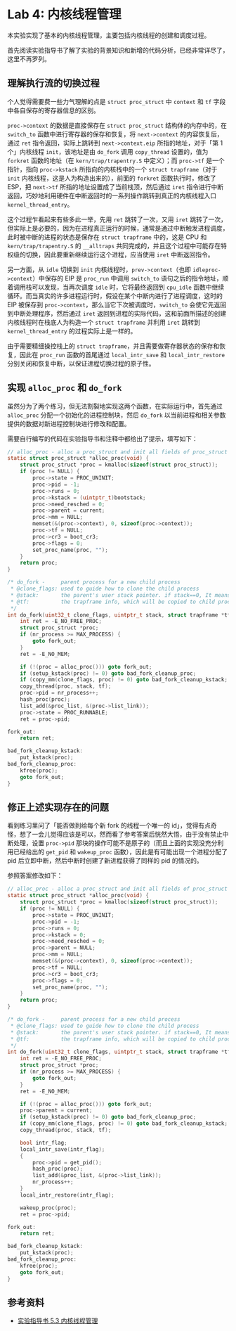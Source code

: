 # Lab 4: 内核线程管理

本实验实现了基本的内核线程管理，主要包括内核线程的创建和调度过程。

首先阅读实验指导书了解了实验的背景知识和新增的代码分析，已经非常详尽了，这里不再罗列。

## 理解执行流的切换过程

个人觉得需要费一些力气理解的点是 `struct proc_struct` 中 `context` 和 `tf` 字段中各自保存的寄存器信息的区别。

`proc->context` 的数据是直接保存在 `struct proc_struct` 结构体的内存中的，在 `switch_to` 函数中进行寄存器的保存和恢复，将 `next->context` 的内容恢复后，通过 `ret` 指令返回，实际上跳转到 `next->context.eip` 所指的地址，对于「第 1 个」内核线程 `init`，该地址是由 `do_fork` 调用 `copy_thread` 设置的，值为 `forkret` 函数的地址（在 `kern/trap/trapentry.S` 中定义）；而 `proc->tf` 是一个指针，指向 `proc->kstack` 所指向的内核栈中的一个 `struct trapframe`（对于 `init` 内核线程，这是人为构造出来的），前面的 `forkret` 函数执行时，修改了 ESP，把 `next->tf` 所指的地址设置成了当前栈顶，然后通过 `iret` 指令进行中断返回，巧妙地利用硬件在中断返回时的一系列操作跳转到真正的内核线程入口 `kernel_thread_entry`。

这个过程乍看起来有些多此一举，先用 `ret` 跳转了一次，又用 `iret` 跳转了一次，但实际上是必要的，因为在进程真正运行的时候，通常是通过中断触发进程调度，此时被中断的进程的状态是保存在 `struct trapframe` 中的，这是 CPU 和 `kern/trap/trapentry.S` 的 `__alltraps` 共同完成的，并且这个过程中可能存在特权级的切换，因此要重新继续运行这个进程，应当使用 `iret` 中断返回指令。

另一方面，从 `idle` 切换到 `init` 内核线程时，`prev->context`（也即 `idleproc->context`）中保存的 EIP 是 `proc_run` 中调用 `switch_to` 语句之后的指令地址，顺着调用栈可以发现，当再次调度 `idle` 时，它将最终返回到 `cpu_idle` 函数中继续循环。而当真实的许多进程运行时，假设在某个中断内进行了进程调度，这时的 EIP 被保存到 `proc->context`，那么当它下次被调度时，`switch_to` 会使它先返回到中断处理程序，然后通过 `iret` 返回到进程的实际代码，这和前面所描述的创建内核线程时在栈底人为构造一个 `struct trapframe` 并利用 `iret` 跳转到 `kernel_thread_entry` 的过程实际上是一样的。

由于需要精细操控栈上的 `struct trapframe`，并且需要做寄存器状态的保存和恢复，因此在 `proc_run` 函数的首尾通过 `local_intr_save` 和 `local_intr_restore` 分别关闭和恢复中断，以保证进程切换过程的原子性。

## 实现 `alloc_proc` 和 `do_fork`

虽然分为了两个练习，但无法割裂地实现这两个函数，在实际运行中，首先通过 `alloc_proc` 分配一个初始化的进程控制块，然后 `do_fork` 以当前进程和相关参数提供的数据对新进程控制块进行修改和配置。

需要自行编写的代码在实验指导书和注释中都给出了提示，填写如下：

```c
// alloc_proc - alloc a proc_struct and init all fields of proc_struct
static struct proc_struct *alloc_proc(void) {
    struct proc_struct *proc = kmalloc(sizeof(struct proc_struct));
    if (proc != NULL) {
        proc->state = PROC_UNINIT;
        proc->pid = -1;
        proc->runs = 0;
        proc->kstack = (uintptr_t)bootstack;
        proc->need_resched = 0;
        proc->parent = current;
        proc->mm = NULL;
        memset(&(proc->context), 0, sizeof(proc->context));
        proc->tf = NULL;
        proc->cr3 = boot_cr3;
        proc->flags = 0;
        set_proc_name(proc, "");
    }
    return proc;
}

/* do_fork -     parent process for a new child process
 * @clone_flags: used to guide how to clone the child process
 * @stack:       the parent's user stack pointer. if stack==0, It means to fork a kernel thread.
 * @tf:          the trapframe info, which will be copied to child process's proc->tf
 */
int do_fork(uint32_t clone_flags, uintptr_t stack, struct trapframe *tf) {
    int ret = -E_NO_FREE_PROC;
    struct proc_struct *proc;
    if (nr_process >= MAX_PROCESS) {
        goto fork_out;
    }
    ret = -E_NO_MEM;

    if (!(proc = alloc_proc())) goto fork_out;
    if (setup_kstack(proc) != 0) goto bad_fork_cleanup_proc;
    if (copy_mm(clone_flags, proc) != 0) goto bad_fork_cleanup_kstack;
    copy_thread(proc, stack, tf);
    proc->pid = nr_process++;
    hash_proc(proc);
    list_add(&proc_list, &(proc->list_link));
    proc->state = PROC_RUNNABLE;
    ret = proc->pid;

fork_out:
    return ret;

bad_fork_cleanup_kstack:
    put_kstack(proc);
bad_fork_cleanup_proc:
    kfree(proc);
    goto fork_out;
}
```

## 修正上述实现存在的问题

看到练习里问了「能否做到给每个新 fork 的线程一个唯一的 id」，觉得有点奇怪，想了一会儿觉得应该是可以，然而看了参考答案后恍然大悟，由于没有禁止中断处理，设置 `proc->pid` 那块的操作可能不是原子的（而且上面的实现没充分利用已经给出的 `get_pid` 和 `wakeup_proc` 函数），因此是有可能出现一个进程分配了 pid 后立即中断，然后中断时创建了新进程获得了同样的 pid 的情况的。

参照答案修改如下：

```c
// alloc_proc - alloc a proc_struct and init all fields of proc_struct
static struct proc_struct *alloc_proc(void) {
    struct proc_struct *proc = kmalloc(sizeof(struct proc_struct));
    if (proc != NULL) {
        proc->state = PROC_UNINIT;
        proc->pid = -1;
        proc->runs = 0;
        proc->kstack = 0;
        proc->need_resched = 0;
        proc->parent = NULL;
        proc->mm = NULL;
        memset(&(proc->context), 0, sizeof(proc->context));
        proc->tf = NULL;
        proc->cr3 = boot_cr3;
        proc->flags = 0;
        set_proc_name(proc, "");
    }
    return proc;
}

/* do_fork -     parent process for a new child process
 * @clone_flags: used to guide how to clone the child process
 * @stack:       the parent's user stack pointer. if stack==0, It means to fork a kernel thread.
 * @tf:          the trapframe info, which will be copied to child process's proc->tf
 */
int do_fork(uint32_t clone_flags, uintptr_t stack, struct trapframe *tf) {
    int ret = -E_NO_FREE_PROC;
    struct proc_struct *proc;
    if (nr_process >= MAX_PROCESS) {
        goto fork_out;
    }
    ret = -E_NO_MEM;

    if (!(proc = alloc_proc())) goto fork_out;
    proc->parent = current;
    if (setup_kstack(proc) != 0) goto bad_fork_cleanup_proc;
    if (copy_mm(clone_flags, proc) != 0) goto bad_fork_cleanup_kstack;
    copy_thread(proc, stack, tf);

    bool intr_flag;
    local_intr_save(intr_flag);
    {
        proc->pid = get_pid();
        hash_proc(proc);
        list_add(&proc_list, &(proc->list_link));
        nr_process++;
    }
    local_intr_restore(intr_flag);

    wakeup_proc(proc);
    ret = proc->pid;

fork_out:
    return ret;

bad_fork_cleanup_kstack:
    put_kstack(proc);
bad_fork_cleanup_proc:
    kfree(proc);
    goto fork_out;
}
```

## 参考资料

- [实验指导书 5.3 内核线程管理](https://objectkuan.gitbooks.io/ucore-docs/content/lab4/lab4_3_kernel_thread_management.html)
